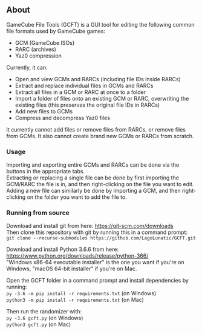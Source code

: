 
## About

GameCube File Tools (GCFT) is a GUI tool for editing the following common file formats used by GameCube games:
* GCM (GameCube ISOs)
* RARC (archives)
* Yaz0 compression

Currently, it can:
* Open and view GCMs and RARCs (including file IDs inside RARCs)
* Extract and replace individual files in GCMs and RARCs
* Extract all files in a GCM or RARC at once to a folder
* Import a folder of files onto an existing GCM or RARC, overwriting the existing files (this preserves the original file IDs in RARCs)
* Add new files to GCMs
* Compress and decompress Yaz0 files

It currently cannot add files or remove files from RARCs, or remove files from GCMs. It also cannot create brand new GCMs or RARCs from scratch.  

### Usage

Importing and exporting entire GCMs and RARCs can be done via the buttons in the appropriate tabs.  
Extracting or replacing a single file can be done by first importing the GCM/RARC the file is in, and then right-clicking on the file you want to edit.  
Adding a new file can similarly be done by importing a GCM, and then right-clicking on the folder you want to add the file to.  

### Running from source

Download and install git from here: https://git-scm.com/downloads  
Then clone this repository with git by running this in a command prompt:  
`git clone --recurse-submodules https://github.com/LagoLunatic/GCFT.git`  

Download and install Python 3.6.6 from here: https://www.python.org/downloads/release/python-366/  
"Windows x86-64 executable installer" is the one you want if you're on Windows, "macOS 64-bit installer" if you're on Mac.  

Open the GCFT folder in a command prompt and install dependencies by running:  
`py -3.6 -m pip install -r requirements.txt` (on Windows)  
`python3 -m pip install -r requirements.txt` (on Mac)  

Then run the randomizer with:  
`py -3.6 gcft.py` (on Windows)  
`python3 gcft.py` (on Mac)  
